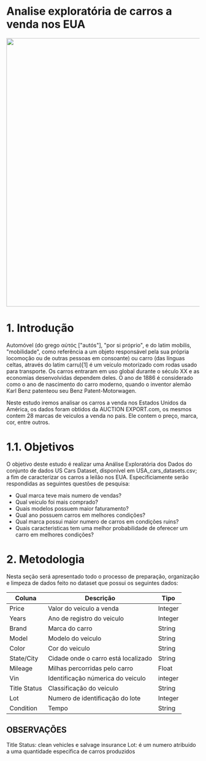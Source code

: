 # Analise exploratória de carros a venda nos EUA

<div align="left">
<img src="https://github.com/HelderSCordeiro/EDA_CARS/assets/97766575/98da3284-5032-4a74-8ee7-288cbfe2b2e3" width="700px" />
</div>

# 1. Introdução

Automóvel (do grego αὐτός ["autós"], "por si próprio", e do latim mobilis, "mobilidade", como referência a um objeto responsável pela sua própria locomoção ou de outras pessoas em consoante) ou carro (das línguas celtas, através do latim carru)[1] é um veículo motorizado com rodas usado para transporte. Os carros entraram em uso global durante o século XX e as economias desenvolvidas dependem deles. O ano de 1886 é considerado como o ano de nascimento do carro moderno, quando o inventor alemão Karl Benz patenteou seu Benz Patent-Motorwagen.

Neste estudo iremos analisar os carros a venda nos Estados Unidos da América, os dados foram obtidos da AUCTION EXPORT.com, os mesmos contem 28 marcas de veiculos a venda no pais. Ele contem o preço, marca, cor, entre outros.


# 1.1. Objetivos

O objetivo deste estudo é realizar uma Análise Exploratória dos Dados do conjunto de dados US Cars Dataset, disponível em USA_cars_datasets.csv; a fim de caracterizar os carros a leilão nos EUA. Especificiamente serão respondidas as seguintes questões de pesquisa:

- Qual marca teve mais numero de vendas?
- Qual veiculo foi mais comprado?
- Quais modelos possuem maior faturamento?
- Qual ano possuem carros em melhores condições?
- Qual marca possui maior numero de carros em condições ruins?
- Quais caracteristicas tem uma melhor probabilidade de oferecer um carro em melhores condições?



# 2. Metodologia
Nesta seção será apresentado todo o processo de preparação, organização e limpeza de dados feito no dataset que possui os seguintes dados:


| Coluna            | Descrição                                | Tipo    |
|-------------------|------------------------------------------|-------- |
| Price             | Valor do veiculo a venda                 | Integer |
| Years             | Ano de registro do veiculo               | Integer |
| Brand             | Marca do carro                           | String  |
| Model             | Modelo do veiculo                        | String  |
| Color             | Cor do veiculo                           | String  |
| State/City        | Cidade onde o carro está localizado      | String  |
| Mileage           | Milhas percorridas pelo carro            | Float   |
| Vin               | Identificação númerica do veiculo        | integer |
| Title Status      | Classificação do veiculo                 | String  |
| Lot               | Numero de identificação do lote          | Integer |
| Condition         | Tempo                                    | String  |



## OBSERVAÇÕES

Title Status: clean vehicles e salvage insurance
Lot: é um numero atribuido a uma quantidade especifica de carros produzidos
